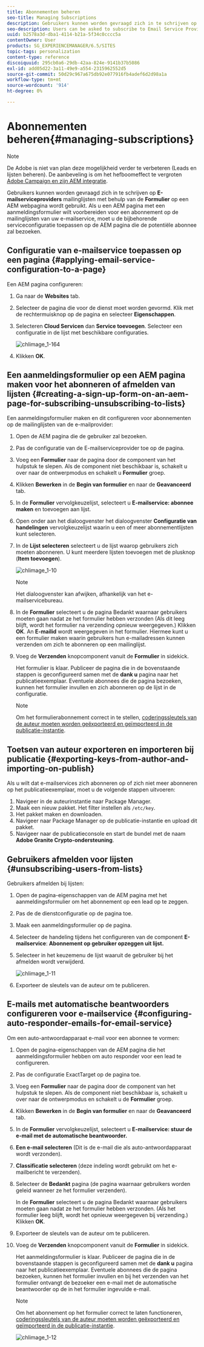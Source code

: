 ```yaml
---
title: Abonnementen beheren
seo-title: Managing Subscriptions
description: Gebruikers kunnen worden gevraagd zich in te schrijven op de mailinglijsten van de e-mailprovider met de hulp van de formuliercomponent die op een AEM webpagina wordt gebruikt. Als u een AEM pagina met een aanmeldingsformulier wilt voorbereiden voor een abonnement op de mailinglijsten van uw e-mailservice, moet u de bijbehorende serviceconfiguratie toepassen op de AEM pagina die de potentiële abonnee zal bezoeken.
seo-description: Users can be asked to subscribe to Email Service Provider's mailing lists with the help of the Form component used on an AEM web page. To prepare an AEM page with a sign-up form for subscription to your e-mail service mailing lists, you must apply the corresponding service configuration to the AEM page that the potential subscriber will visit.
uuid: b2578a3d-dba1-4114-b21a-5f34c0cccc5a
contentOwner: User
products: SG_EXPERIENCEMANAGER/6.5/SITES
topic-tags: personalization
content-type: reference
discoiquuid: 295cb0a6-29db-42aa-824e-9141b37b5086
exl-id: add05d22-3a11-49e9-a554-2315962552d5
source-git-commit: 50d29c967a675db92e077916fb4adef6d2d98a1a
workflow-type: tm+mt
source-wordcount: '914'
ht-degree: 0%

---
```


# Abonnementen beheren{#managing-subscriptions}

>[!NOTE]
>
>De Adobe is niet van plan deze mogelijkheid verder te verbeteren (Leads en lijsten beheren).
>De aanbeveling is om het hefboomeffect te vergroten [Adobe Campaign en zijn AEM integratie](/help/sites-administering/campaign.md).

Gebruikers kunnen worden gevraagd zich in te schrijven op **E-mailserviceproviders** mailinglijsten met behulp van de **Formulier** op een AEM webpagina wordt gebruikt. Als u een AEM pagina met een aanmeldingsformulier wilt voorbereiden voor een abonnement op de mailinglijsten van uw e-mailservice, moet u de bijbehorende serviceconfiguratie toepassen op de AEM pagina die de potentiële abonnee zal bezoeken.

## Configuratie van e-mailservice toepassen op een pagina {#applying-email-service-configuration-to-a-page}

Een AEM pagina configureren:

1. Ga naar de **Websites** tab.
1. Selecteer de pagina die voor de dienst moet worden gevormd. Klik met de rechtermuisknop op de pagina en selecteer **Eigenschappen**.

1. Selecteren **Cloud Servicen** dan **Service toevoegen**. Selecteer een configuratie in de lijst met beschikbare configuraties.

   ![chlimage_1-164](assets/chlimage_1-164.png)

1. Klikken **OK**.

## Een aanmeldingsformulier op een AEM pagina maken voor het abonneren of afmelden van lijsten {#creating-a-sign-up-form-on-an-aem-page-for-subscribing-unsubscribing-to-lists}

Een aanmeldingsformulier maken en dit configureren voor abonnementen op de mailinglijsten van de e-mailprovider:

1. Open de AEM pagina die de gebruiker zal bezoeken.
1. Pas de configuratie van de E-mailserviceprovider toe op de pagina.

1. Voeg een **Formulier** naar de pagina door de component van het hulpstuk te slepen. Als de component niet beschikbaar is, schakelt u over naar de ontwerpmodus en schakelt u **Formulier** groep.
1. Klikken **Bewerken** in de **Begin van formulier** en naar de **Geavanceerd** tab.
1. In de **Formulier** vervolgkeuzelijst, selecteert u **E-mailservice: abonnee maken** en toevoegen aan lijst.
1. Open onder aan het dialoogvenster het dialoogvenster **Configuratie van handelingen** vervolgkeuzelijst waarin u een of meer abonnementlijsten kunt selecteren.
1. In de **Lijst selecteren** selecteert u de lijst waarop gebruikers zich moeten abonneren. U kunt meerdere lijsten toevoegen met de plusknop (**Item toevoegen**).

   ![chlimage_1-10](assets/chlimage_1-10.jpeg)

   >[!NOTE]
   >
   >Het dialoogvenster kan afwijken, afhankelijk van het e-mailservicebureau.

1. In de **Formulier** selecteert u de pagina Bedankt waarnaar gebruikers moeten gaan nadat ze het formulier hebben verzonden (Als dit leeg blijft, wordt het formulier na verzending opnieuw weergegeven.) Klikken **OK**. An **E-mailid** wordt weergegeven in het formulier. Hiermee kunt u een formulier maken waarin gebruikers hun e-mailadressen kunnen verzenden om zich te abonneren op een mailinglijst.
1. Voeg de **Verzenden** knopcomponent vanuit de **Formulier** in sidekick.

   Het formulier is klaar. Publiceer de pagina die in de bovenstaande stappen is geconfigureerd samen met de **dank u** pagina naar het publicatieexemplaar. Eventuele abonnees die de pagina bezoeken, kunnen het formulier invullen en zich abonneren op de lijst in de configuratie.

   >[!NOTE]
   >
   >Om het formulierabonnement correct in te stellen, [coderingssleutels van de auteur moeten worden geëxporteerd en geïmporteerd in de publicatie-instantie](#exporting-keys-from-author-and-importing-on-publish).

## Toetsen van auteur exporteren en importeren bij publicatie {#exporting-keys-from-author-and-importing-on-publish}

Als u wilt dat e-mailservices zich abonneren op of zich niet meer abonneren op het publicatieexemplaar, moet u de volgende stappen uitvoeren:

1. Navigeer in de auteurinstantie naar Package Manager.
1. Maak een nieuw pakket. Het filter instellen als `/etc/key`.
1. Het pakket maken en downloaden.
1. Navigeer naar Package Manager op de publicatie-instantie en upload dit pakket.
1. Navigeer naar de publicatieconsole en start de bundel met de naam **Adobe Granite Crypto-ondersteuning**.

## Gebruikers afmelden voor lijsten {#unsubscribing-users-from-lists}

Gebruikers afmelden bij lijsten:

1. Open de pagina-eigenschappen van de AEM pagina met het aanmeldingsformulier om het abonnement op een lead op te zeggen.
1. Pas de de dienstconfiguratie op de pagina toe.
1. Maak een aanmeldingsformulier op de pagina.
1. Selecteer de handeling tijdens het configureren van de component **E-mailservice**: **Abonnement op gebruiker opzeggen uit lijst.**
1. Selecteer in het keuzemenu de lijst waaruit de gebruiker bij het afmelden wordt verwijderd.

   ![chlimage_1-11](assets/chlimage_1-11.jpeg)

1. Exporteer de sleutels van de auteur om te publiceren.

## E-mails met automatische beantwoorders configureren voor e-mailservice {#configuring-auto-responder-emails-for-email-service}

Om een auto-antwoordapparaat e-mail voor een abonnee te vormen:

1. Open de pagina-eigenschappen van de AEM pagina die het aanmeldingsformulier hebben om auto responder voor een lead te configureren.
1. Pas de configuratie ExactTarget op de pagina toe.

1. Voeg een **Formulier** naar de pagina door de component van het hulpstuk te slepen. Als de component niet beschikbaar is, schakelt u over naar de ontwerpmodus en schakelt u de **Formulier** groep.
1. Klikken **Bewerken** in de **Begin van formulier** en naar de **Geavanceerd** tab.
1. In de **Formulier** vervolgkeuzelijst, selecteert u **E-mailservice: stuur de e-mail met de automatische beantwoorder.**
1. **Een e-mail selecteren** (Dit is de e-mail die als auto-antwoordapparaat wordt verzonden).

1. **Classificatie selecteren** (deze indeling wordt gebruikt om het e-mailbericht te verzenden).
1. Selecteer de **Bedankt** pagina (de pagina waarnaar gebruikers worden geleid wanneer ze het formulier verzenden).

   In de **Formulier** selecteert u de pagina Bedankt waarnaar gebruikers moeten gaan nadat ze het formulier hebben verzonden. (Als het formulier leeg blijft, wordt het opnieuw weergegeven bij verzending.) Klikken **OK**.

1. Exporteer de sleutels van de auteur om te publiceren.
1. Voeg de **Verzenden** knopcomponent vanuit de **Formulier** in sidekick.

   Het aanmeldingsformulier is klaar. Publiceer de pagina die in de bovenstaande stappen is geconfigureerd samen met de **dank u** pagina naar het publicatieexemplaar. Eventuele abonnees die de pagina bezoeken, kunnen het formulier invullen en bij het verzenden van het formulier ontvangt de bezoeker een e-mail met de automatische beantwoorder op de in het formulier ingevulde e-mail.

   >[!NOTE]
   >
   >Om het abonnement op het formulier correct te laten functioneren, [coderingssleutels van de auteur moeten worden geëxporteerd en geïmporteerd in de publicatie-instantie](#exporting-keys-from-author-and-importing-on-publish).

   ![chlimage_1-12](assets/chlimage_1-12.jpeg)
